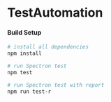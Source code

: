 # TestAutomation

#### Build Setup

``` bash
# install all dependencies
npm install

# run Spectron test
npm test

# run Spectron test with report
npm run test-r
